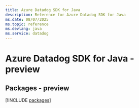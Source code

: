 ```yaml
---
title: Azure Datadog SDK for Java
description: Reference for Azure Datadog SDK for Java
ms.date: 08/07/2025
ms.topic: reference
ms.devlang: java
ms.service: datadog
---
```

# Azure Datadog SDK for Java - preview
## Packages - preview
[!INCLUDE [packages](datadog-index.md)]